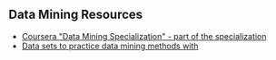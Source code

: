 ## Data Mining Resources
- [Coursera "Data Mining Specialization" - part of the specialization](https://www.coursera.org/specializations/data-mining)
- [Data sets to practice data mining methods with](https://github.com/datasciencemasters/go/blob/master/datasets.md)
